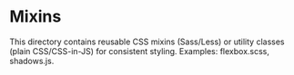 # Mixins

This directory contains reusable CSS mixins (Sass/Less) or utility classes
(plain CSS/CSS-in-JS) for consistent styling. Examples: flexbox.scss,
shadows.js.
